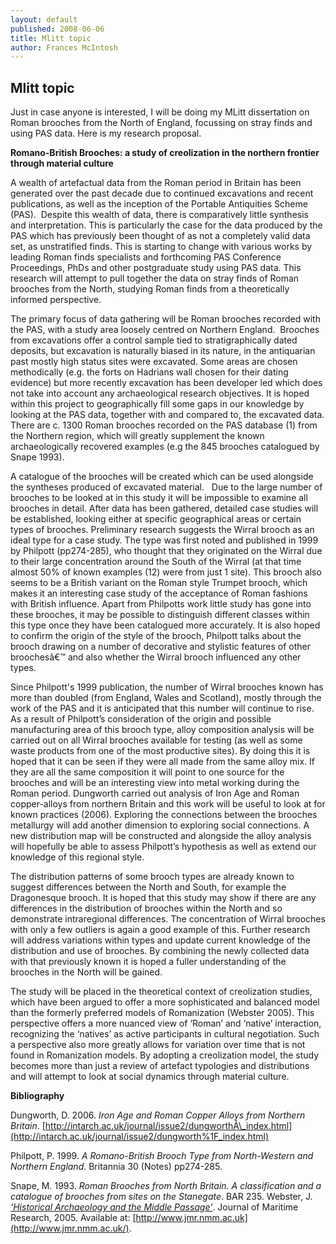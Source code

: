 ```yaml
---
layout: default
published: 2008-06-06
title: Mlitt topic
author: Frances McIntosh
---
```



Mlitt topic
-----------

Just in case anyone is interested, I will be doing my MLitt dissertation on Roman brooches from the North of England, 
focussing on stray finds and using PAS data. Here is my research proposal.

**Romano-British Brooches: a study of creolization in the northern frontier through material culture**

A wealth of artefactual data from the Roman period in Britain has been generated over the past decade due to continued 
excavations and recent publications, as well as the inception of the Portable Antiquities Scheme (PAS).  Despite this 
wealth of data, there is comparatively little synthesis and interpretation. This is particularly the case for the data 
produced by the PAS which has previously been thought of as not a completely valid data set, as unstratified finds. 
This is starting to change with various works by leading Roman finds specialists and forthcoming PAS Conference Proceedings, 
PhDs and other postgraduate study using PAS data. This research will attempt to pull together the data on stray finds of 
Roman brooches from the North, studying Roman finds from a theoretically informed perspective.

The primary focus of data gathering will be Roman brooches recorded with the PAS, with a study area loosely centred on 
Northern England.  Brooches from excavations offer a control sample tied to stratigraphically dated deposits, but 
excavation is naturally biased in its nature, in the antiquarian past mostly high status sites were excavated. Some 
areas are chosen methodically (e.g. the forts on Hadrians wall chosen for their dating evidence) but more recently
excavation has been developer led which does not take into account any archaeological research objectives. It is hoped 
within this project to geographically fill some gaps in our knowledge by looking at the PAS data, together with and 
compared to, the excavated data. There are c. 1300 Roman brooches recorded on the PAS database (1) from the Northern 
region, which will greatly supplement the known archaeologically recovered examples (e.g the 845 brooches catalogued by 
Snape 1993).

A catalogue of the brooches will be created which can be used alongside the syntheses produced of excavated material.  
Due to the large number of brooches to be looked at in this study it will be impossible to examine all brooches in detail. 
After data has been gathered, detailed case studies will be established, looking either at specific geographical areas or 
certain types of brooches. Preliminary research suggests the Wirral brooch as an ideal type for a case study. The type was 
first noted and published in 1999 by Philpott (pp274-285), who thought that they originated on the Wirral due to their 
large concentration around the South of the Wirral (at that time almost 50% of known examples (12) were from just 1 site). 
This brooch also seems to be a British variant on the Roman style Trumpet brooch, which makes it an interesting case study 
of the acceptance of Roman fashions with British influence. Apart from Philpotts work little study has gone into these 
brooches, it may be possible to distinguish different classes within this type once they have been catalogued more accurately. 
It is also hoped to confirm the origin of the style of the brooch, Philpott talks about the brooch drawing on a number of 
decorative and stylistic features of other broochesâ€™ and also whether the Wirral brooch influenced any other types.

Since Philpott's 1999 publication, the number of Wirral brooches known has more than doubled (from England, Wales and 
Scotland), mostly through the work of the PAS and it is anticipated that this number will continue to rise. As a result 
of Philpott’s consideration of the origin and possible manufacturing area of this brooch type, alloy composition analysis 
will be carried out on all Wirral brooches available for testing (as well as some waste products from one of the most 
productive sites). By doing this it is hoped that it can be seen if they were all made from the same alloy mix. If they 
are all the same composition it will point to one source for the brooches and will be an interesting view into metal 
working during the Roman period. Dungworth carried out analysis of Iron Age and Roman copper-alloys from northern Britain
and this work will be useful to look at for known practices (2006). Exploring the connections between the brooches 
metallurgy will add another dimension to exploring social connections. A new distribution map will be constructed and 
alongside the alloy analysis will hopefully be able to assess Philpott’s hypothesis as well as extend our knowledge of 
this regional style.

The distribution patterns of some brooch types are already known to suggest differences between the North and South, 
for example the Dragonesque brooch. It is hoped that this study may show if there are any differences in the distribution 
of brooches within the North and so demonstrate intraregional differences. The concentration of Wirral brooches with only 
a few outliers is again a good example of this. Further research will address variations within types and update current 
knowledge of the distribution and use of brooches. By combining the newly collected data with that previously known it 
is hoped a fuller understanding of the brooches in the North will be gained.

The study will be placed in the theoretical context of creolization studies, which have been argued to offer a more 
sophisticated and balanced model than the formerly preferred models of Romanization (Webster 2005). This perspective 
offers a more nuanced view of ‘Roman’ and ‘native’ interaction, recognizing the ‘natives’ as active participants in 
cultural negotiation. Such a perspective also more greatly allows for variation over time that is not found in Romanization
models. By adopting a creolization model, the study becomes more than just a review of artefact typologies and distributions 
and will attempt to look at social dynamics through material culture.

**Bibliography**

Dungworth, D. 2006. _Iron Age and Roman Copper Alloys from Northern Britain_. [http://intarch.ac.uk/journal/issue2/dungworthÂ­\_index.html](http://intarch.ac.uk/journal/issue2/dungworth%1F_index.html)

Philpott, P. 1999. _A Romano-British Brooch Type from North-Western and Northern England_. Britannia 30 (Notes) pp274-285.

Snape, M. 1993. _Roman Brooches from North Britain. A classification and a catalogue of brooches from sites on the 
Stanegate_. BAR 235. Webster, J. _[‘Historical Archaeology and the Middle Passage’](http://www.ncl.ac.uk/historical/research/publication/30675 "view complete information on this publication")_. Journal of Maritime Research, 2005. Available at: [http://www.jmr.nmm.ac.uk](http://www.jmr.nmm.ac.uk/).

